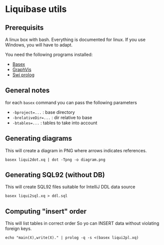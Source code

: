 # Liquibase utils

## Prerequisits

A linux box with bash.
Everything is documented for linux.
If you use Windows, you will have to adapt.

You need the following programs installed:

- [Basex](http://basex.org/)
- [GraphVis](http://graphviz.org/)
- [Swi prolog](http://www.swi-prolog.org/)

## General notes
for each `basex` command you can pass the following parameters 

* `-bproject=...` : base directory
* `-brelativeDir=...` : dir relative to base
* `-btables=...` : tables to take into account

## Generating diagrams
This will create a diagram in PNG where arrows indicates references.

    basex liqui2dot.xq | dot -Tpng -o diagram.png
    
## Generating SQL92 (without DB)
This will create SQL92 files suitable for IntelliJ DDL data source

    basex liqui2sql.xq > ddl.sql
    
## Computing "insert" order
This will list tables in correct order
So yo can INSERT data without violating foreign keys.

    echo "main(X),write(X)." | prolog -q -s <(basex liqui2pl.xq)